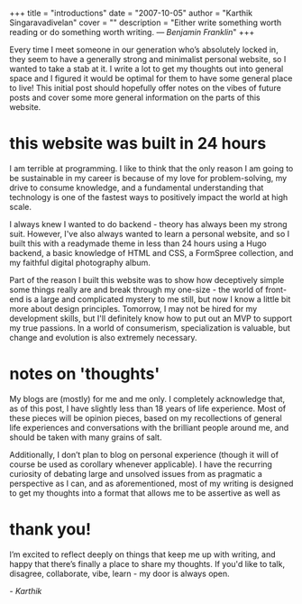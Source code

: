 +++
title = "introductions"
date = "2007-10-05"
author = "Karthik Singaravadivelan"
cover = ""
description = "Either write something worth reading or do something worth writing. *— Benjamin Franklin*"
+++

Every time I meet someone in our generation who’s absolutely locked in, they seem to have a generally strong and minimalist personal website, so I wanted to take a stab at it. I write a lot to get my thoughts out into general space and I figured it would be optimal for them to have some general place to live! This initial post should hopefully offer notes on the vibes of future posts and cover some more general information on the parts of this website.

# this website was built in 24 hours

I am terrible at programming. I like to think that the only reason I am going to be sustainable in my career is because of my love for problem-solving, my drive to consume knowledge, and a fundamental understanding that technology is one of the fastest ways to positively impact the world at high scale. 

I always knew I wanted to do backend - theory has always been my strong suit. However, I've also always wanted to learn a personal website, and so I built this with a readymade theme in less than 24 hours using a Hugo backend, a basic knowledge of HTML and CSS, a FormSpree collection, and my faithful digital photography album.

Part of the reason I built this website was to show how deceptively simple some things really are and break through my one-size - the world of front-end is a large and complicated mystery to me still, but now I know a little bit more about design principles. Tomorrow, I may not be hired for my development skills, but I'll definitely know how to put out an MVP to support my true passions. In a world of consumerism, specialization is valuable, but change and evolution is also extremely necessary.

# notes on 'thoughts'

My blogs are (mostly) for me and me only. I completely acknowledge that, as of this post, I have slightly less than 18 years of life experience. Most of these pieces will be opinion pieces, based on my recollections of general life experiences and conversations with the brilliant people around me, and should be taken with many grains of salt.

Additionally, I don’t plan to blog on personal experience (though it will of course be used as corollary whenever applicable). I have the recurring curiosity of debating large and unsolved issues from as pragmatic a perspective as I can, and as aforementioned, most of my writing is designed to get my thoughts into a format that allows me to be assertive as well as 

# thank you!

I’m excited to reflect deeply on things that keep me up with writing, and happy that there’s finally a place to share my thoughts. If you'd like to talk, disagree, collaborate, vibe, learn - my door is always open.

*- Karthik*